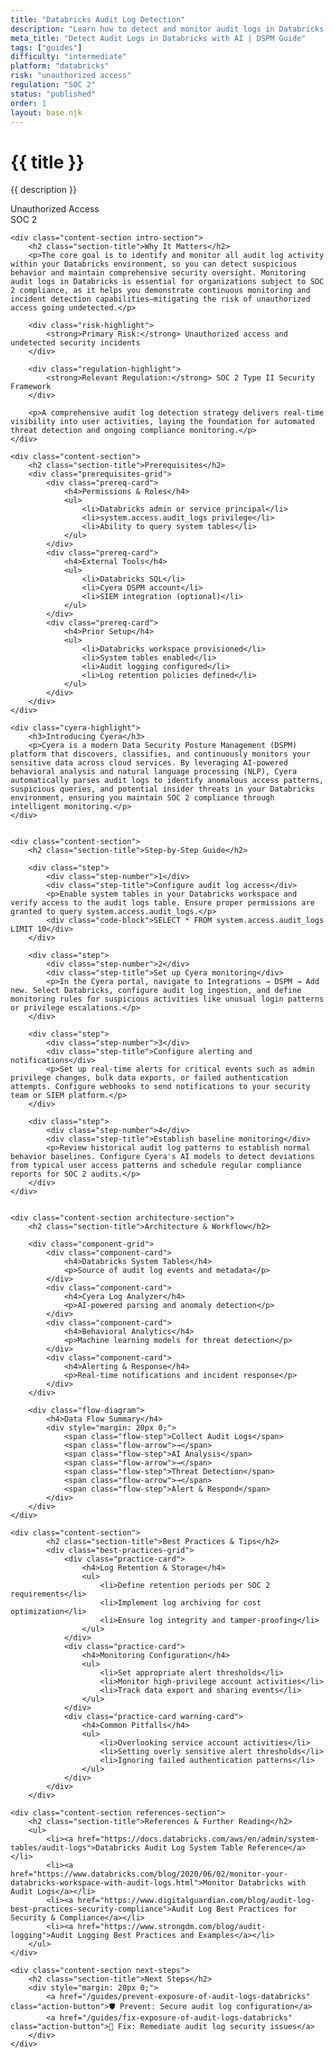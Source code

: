 ```yaml
---
title: "Databricks Audit Log Detection"
description: "Learn how to detect and monitor audit logs in Databricks environments. Follow step-by-step guidance for SOC 2 compliance."
meta_title: "Detect Audit Logs in Databricks with AI | DSPM Guide"
tags: ["guides"]
difficulty: "intermediate"
platform: "databricks"
risk: "unauthorized access"
regulation: "SOC 2"
status: "published"
order: 1
layout: base.njk
---
```


<div class="container">
    <div class="header">
        <h1>{{ title }}</h1>
        <p>{{ description }}</p>
        <div class="badge">Unauthorized Access</div>
        <div class="badge regulation">SOC 2</div>
    </div>

    <div class="content-section intro-section">
        <h2 class="section-title">Why It Matters</h2>
        <p>The core goal is to identify and monitor all audit log activity within your Databricks environment, so you can detect suspicious behavior and maintain comprehensive security oversight. Monitoring audit logs in Databricks is essential for organizations subject to SOC 2 compliance, as it helps you demonstrate continuous monitoring and incident detection capabilities—mitigating the risk of unauthorized access going undetected.</p>
        
        <div class="risk-highlight">
            <strong>Primary Risk:</strong> Unauthorized access and undetected security incidents
        </div>
        
        <div class="regulation-highlight">
            <strong>Relevant Regulation:</strong> SOC 2 Type II Security Framework
        </div>
        
        <p>A comprehensive audit log detection strategy delivers real-time visibility into user activities, laying the foundation for automated threat detection and ongoing compliance monitoring.</p>
    </div>

    <div class="content-section">
        <h2 class="section-title">Prerequisites</h2>
        <div class="prerequisites-grid">
            <div class="prereq-card">
                <h4>Permissions & Roles</h4>
                <ul>
                    <li>Databricks admin or service principal</li>
                    <li>system.access.audit_logs privilege</li>
                    <li>Ability to query system tables</li>
                </ul>
            </div>
            <div class="prereq-card">
                <h4>External Tools</h4>
                <ul>
                    <li>Databricks SQL</li>
                    <li>Cyera DSPM account</li>
                    <li>SIEM integration (optional)</li>
                </ul>
            </div>
            <div class="prereq-card">
                <h4>Prior Setup</h4>
                <ul>
                    <li>Databricks workspace provisioned</li>
                    <li>System tables enabled</li>
                    <li>Audit logging configured</li>
                    <li>Log retention policies defined</li>
                </ul>
            </div>
        </div>
    </div>
	
    <div class="cyera-highlight">
        <h3>Introducing Cyera</h3>
        <p>Cyera is a modern Data Security Posture Management (DSPM) platform that discovers, classifies, and continuously monitors your sensitive data across cloud services. By leveraging AI-powered behavioral analysis and natural language processing (NLP), Cyera automatically parses audit logs to identify anomalous access patterns, suspicious queries, and potential insider threats in your Databricks environment, ensuring you maintain SOC 2 compliance through intelligent monitoring.</p>
    </div>
	

    <div class="content-section">
        <h2 class="section-title">Step-by-Step Guide</h2>
        
        <div class="step">
            <div class="step-number">1</div>
            <div class="step-title">Configure audit log access</div>
            <p>Enable system tables in your Databricks workspace and verify access to the audit logs table. Ensure proper permissions are granted to query system.access.audit_logs.</p>
            <div class="code-block">SELECT * FROM system.access.audit_logs LIMIT 10</div>
        </div>

        <div class="step">
            <div class="step-number">2</div>
            <div class="step-title">Set up Cyera monitoring</div>
            <p>In the Cyera portal, navigate to Integrations → DSPM → Add new. Select Databricks, configure audit log ingestion, and define monitoring rules for suspicious activities like unusual login patterns or privilege escalations.</p>
        </div>

        <div class="step">
            <div class="step-number">3</div>
            <div class="step-title">Configure alerting and notifications</div>
            <p>Set up real-time alerts for critical events such as admin privilege changes, bulk data exports, or failed authentication attempts. Configure webhooks to send notifications to your security team or SIEM platform.</p>
        </div>

        <div class="step">
            <div class="step-number">4</div>
            <div class="step-title">Establish baseline monitoring</div>
            <p>Review historical audit log patterns to establish normal behavior baselines. Configure Cyera's AI models to detect deviations from typical user access patterns and schedule regular compliance reports for SOC 2 audits.</p>
        </div>
    </div>


    <div class="content-section architecture-section">
        <h2 class="section-title">Architecture & Workflow</h2>
        
        <div class="component-grid">
            <div class="component-card">
                <h4>Databricks System Tables</h4>
                <p>Source of audit log events and metadata</p>
            </div>
            <div class="component-card">
                <h4>Cyera Log Analyzer</h4>
                <p>AI-powered parsing and anomaly detection</p>
            </div>
            <div class="component-card">
                <h4>Behavioral Analytics</h4>
                <p>Machine learning models for threat detection</p>
            </div>
            <div class="component-card">
                <h4>Alerting & Response</h4>
                <p>Real-time notifications and incident response</p>
            </div>
        </div>

        <div class="flow-diagram">
            <h4>Data Flow Summary</h4>
            <div style="margin: 20px 0;">
                <span class="flow-step">Collect Audit Logs</span>
                <span class="flow-arrow">→</span>
                <span class="flow-step">AI Analysis</span>
                <span class="flow-arrow">→</span>
                <span class="flow-step">Threat Detection</span>
                <span class="flow-arrow">→</span>
                <span class="flow-step">Alert & Respond</span>
            </div>
        </div>
    </div>

	<div class="content-section">
	        <h2 class="section-title">Best Practices & Tips</h2>
	        <div class="best-practices-grid">
	            <div class="practice-card">
	                <h4>Log Retention & Storage</h4>
	                <ul>
	                    <li>Define retention periods per SOC 2 requirements</li>
	                    <li>Implement log archiving for cost optimization</li>
	                    <li>Ensure log integrity and tamper-proofing</li>
	                </ul>
	            </div>
	            <div class="practice-card">
	                <h4>Monitoring Configuration</h4>
	                <ul>
	                    <li>Set appropriate alert thresholds</li>
	                    <li>Monitor high-privilege account activities</li>
	                    <li>Track data export and sharing events</li>
	                </ul>
	            </div>
	            <div class="practice-card warning-card">
	                <h4>Common Pitfalls</h4>
	                <ul>
	                    <li>Overlooking service account activities</li>
	                    <li>Setting overly sensitive alert thresholds</li>
	                    <li>Ignoring failed authentication patterns</li>
	                </ul>
	            </div>
	        </div>
	    </div>

    <div class="content-section references-section">
        <h2 class="section-title">References & Further Reading</h2>
        <ul>
            <li><a href="https://docs.databricks.com/aws/en/admin/system-tables/audit-logs">Databricks Audit Log System Table Reference</a></li>
            <li><a href="https://www.databricks.com/blog/2020/06/02/monitor-your-databricks-workspace-with-audit-logs.html">Monitor Databricks with Audit Logs</a></li>
            <li><a href="https://www.digitalguardian.com/blog/audit-log-best-practices-security-compliance">Audit Log Best Practices for Security & Compliance</a></li>
            <li><a href="https://www.strongdm.com/blog/audit-logging">Audit Logging Best Practices and Examples</a></li>
        </ul>
    </div>

    <div class="content-section next-steps">
        <h2 class="section-title">Next Steps</h2>
        <div style="margin: 20px 0;">
            <a href="/guides/prevent-exposure-of-audit-logs-databricks" class="action-button">🛡️ Prevent: Secure audit log configuration</a>
            <a href="/guides/fix-exposure-of-audit-logs-databricks" class="action-button">🔧 Fix: Remediate audit log security issues</a>
        </div>
    </div>
</div>